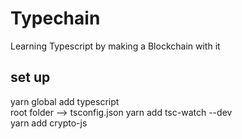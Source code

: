 # Typechain

Learning Typescript by making a Blockchain with it

## set up

yarn global add typescript  
root folder --> tsconfig.json
yarn add tsc-watch --dev  
yarn add crypto-js   
